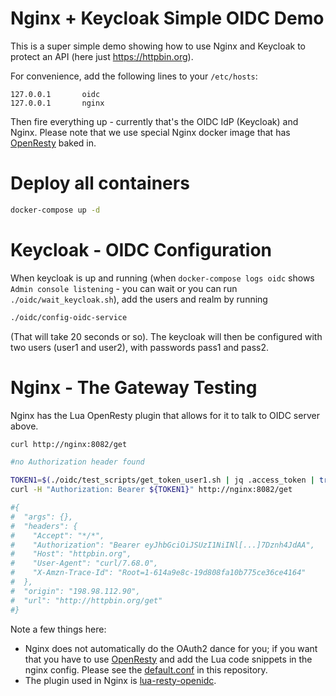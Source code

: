 # Nginx + Keycloak Simple OIDC Demo

This is a super simple demo showing how to use Nginx and Keycloak to protect an API (here just https://httpbin.org).

For convenience, add the following lines to your `/etc/hosts`:

```
127.0.0.1       oidc
127.0.0.1       nginx
```

Then fire everything up - currently that's the OIDC IdP (Keycloak) and Nginx. Please note that we use special
Nginx docker image that has [OpenResty](https://github.com/openresty) baked in.

# Deploy all containers

```bash
docker-compose up -d
```

# Keycloak - OIDC Configuration

When keycloak is up and running (when `docker-compose logs oidc` shows `Admin console listening` - you can wait or
you can run `./oidc/wait_keycloak.sh`), add the users and realm by running 

```bash
./oidc/config-oidc-service
```

(That will take 20 seconds or so).  The keycloak will then be configured with two users (user1 and user2),
with passwords pass1 and pass2.

# Nginx - The Gateway Testing

Nginx has the Lua OpenResty plugin that allows for it to talk to OIDC server above.

```bash
curl http://nginx:8082/get

#no Authorization header found
```

```bash
TOKEN1=$(./oidc/test_scripts/get_token_user1.sh | jq .access_token | tr -d \" )
curl -H "Authorization: Bearer ${TOKEN1}" http://nginx:8082/get

#{
#  "args": {}, 
#  "headers": {
#    "Accept": "*/*", 
#    "Authorization": "Bearer eyJhbGciOiJSUzI1NiINl[...]7Dznh4JdAA", 
#    "Host": "httpbin.org", 
#    "User-Agent": "curl/7.68.0", 
#    "X-Amzn-Trace-Id": "Root=1-614a9e8c-19d808fa10b775ce36ce4164"
#  }, 
#  "origin": "198.98.112.90", 
#  "url": "http://httpbin.org/get"
#}
```

Note a few things here:

* Nginx does not automatically do the OAuth2 dance for you; if you want that you have to use
  [OpenResty](https://github.com/openresty) and add the Lua code snippets in the nginx config.
  Please see the [default.conf](./nginx/default.conf) in this repository.
* The plugin used in Nginx is [lua-resty-openidc](https://github.com/zmartzone/lua-resty-openidc).